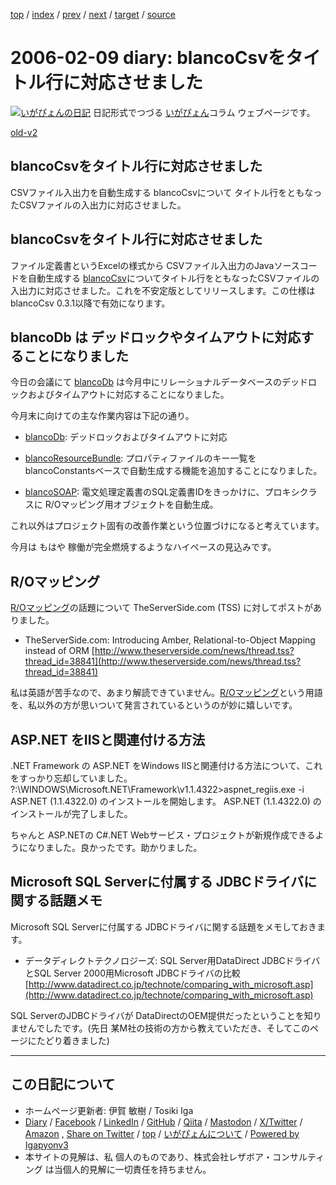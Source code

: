 [top](../index.html) 
 / [index](index.html) 
 / [prev](ig060208.html) 
 / [next](ig060210.html) 
 / [target](https://www.igapyon.jp/igapyon/diary/2006/ig060209.html) 
 / [source](https://github.com/igapyon/diary/blob/master/2006/ig060209.src.md) 

2006-02-09 diary: blancoCsvをタイトル行に対応させました
=====================================================================================================
[![いがぴょんの日記](https://www.igapyon.jp/igapyon/diary/images/iga202308_64.jpg "いがぴょん")](https://www.igapyon.jp/igapyon/diary/memo/memoigapyon.html) 日記形式でつづる [いがぴょん](https://www.igapyon.jp/igapyon/diary/memo/memoigapyon.html)コラム ウェブページです。

[old-v2](ig060209-orig.html)

## blancoCsvをタイトル行に対応させました

CSVファイル入出力を自動生成する blancoCsvについて タイトル行をともなったCSVファイルの入出力に対応させました。


## blancoCsvをタイトル行に対応させました

ファイル定義書というExcelの様式から CSVファイル入出力のJavaソースコードを自動生成する [blancoCsv](https://www.igapyon.jp/blanco/blancocsv.html)についてタイトル行をともなったCSVファイルの入出力に対応させました。これを不安定版としてリリースします。この仕様は blancoCsv 0.3.1以降で有効になります。

## blancoDb は デッドロックやタイムアウトに対応することになりました

今日の会議にて [blancoDb](https://www.igapyon.jp/blanco/blancodb.html) は今月中にリレーショナルデータベースのデッドロックおよびタイムアウトに対応することになりました。

今月末に向けての主な作業内容は下記の通り。

* [blancoDb](https://www.igapyon.jp/blanco/blancodb.html): デッドロックおよびタイムアウトに対応
  
* [blancoResourceBundle](https://www.igapyon.jp/blanco/blancoresourcebundle.html): プロパティファイルのキー一覧を blancoConstantsベースで自動生成する機能を追加することになりました。
  
* [blancoSOAP](https://www.igapyon.jp/blanco/blancosoap.html): 電文処理定義書のSQL定義書IDをきっかけに、プロキシクラスに R/Oマッピング用オブジェクトを自動生成。

これ以外はプロジェクト固有の改善作業という位置づけになると考えています。

今月は もはや 稼働が完全燃焼するようなハイペースの見込みです。

## R/Oマッピング

[R/Oマッピング](https://www.igapyon.jp/igapyon/diary/keyword/romap.html)の話題について TheServerSide.com (TSS) に対してポストがありました。

* TheServerSide.com: Introducing Amber, Relational-to-Object Mapping instead
  of ORM
  [http://www.theserverside.com/news/thread.tss?thread_id=38841](http://www.theserverside.com/news/thread.tss?thread_id=38841)

私は英語が苦手なので、あまり解読できていません。[R/Oマッピング](https://www.igapyon.jp/igapyon/diary/keyword/romap.html)という用語を、私以外の方が思いついて発言されているというのが妙に嬉しいです。

## ASP.NET をIISと関連付ける方法

.NET Framework の ASP.NET をWindows IISと関連付ける方法について、これをすっかり忘却していました。
?:\WINDOWS\Microsoft.NET\Framework\v1.1.4322>aspnet_regiis.exe -i
      ASP.NET (1.1.4322.0) のインストールを開始します。
      ASP.NET (1.1.4322.0) のインストールが完了しました。

ちゃんと ASP.NETの C#.NET Webサービス・プロジェクトが新規作成できるようになりました。良かったです。助かりました。

## Microsoft SQL Serverに付属する JDBCドライバに関する話題メモ

Microsoft SQL Serverに付属する JDBCドライバに関する話題をメモしておきます。

* データディレクトテクノロジーズ: SQL Server用DataDirect JDBCドライバとSQL Server 2000用Microsoft
  JDBCドライバの比較
  [http://www.datadirect.co.jp/technote/comparing_with_microsoft.asp](http://www.datadirect.co.jp/technote/comparing_with_microsoft.asp)

SQL ServerのJDBCドライバが DataDirectのOEM提供だったということを知りませんでしたです。(先日 某M社の技術の方から教えていただき、そしてこのページにたどり着きました)


----------------------------------------------------------------------------------------------------

## この日記について

* ホームページ更新者: 伊賀 敏樹 / Tosiki Iga
* [Diary](https://www.igapyon.jp/igapyon/diary/) / [Facebook](https://www.facebook.com/igapyon) / [LinkedIn](https://www.linkedin.com/in/toshikiiga) / [GitHub](https://github.com/igapyon) / [Qiita](https://qiita.com/igapyon) / [Mastodon](https://social.vivaldi.net/@igapyon) / [X/Twitter](https://twitter.com/ToshikiIga) / [Amazon](https://www.amazon.co.jp/%E4%BC%8A%E8%B3%80-%E6%95%8F%E6%A8%B9/e/B004LTQWCQ) ,
[Share on Twitter](https://twitter.com/intent/tweet?hashtags=igapyon%2Cdiary%2C%E3%81%84%E3%81%8C%E3%81%B4%E3%82%87%E3%82%93&text=blancoCsv%E3%82%92%E3%82%BF%E3%82%A4%E3%83%88%E3%83%AB%E8%A1%8C%E3%81%AB%E5%AF%BE%E5%BF%9C%E3%81%95%E3%81%9B%E3%81%BE%E3%81%97%E3%81%9F&url=https%3A%2F%2Fwww.igapyon.jp%2Figapyon%2Fdiary%2F2006%2Fig060209.html) / [top](../index.html) / [いがぴょんについて](https://www.igapyon.jp/igapyon/diary/memo/memoigapyon.html) / [Powered by Igapyonv3](https://github.com/igapyon/igapyonv3)
* 本サイトの見解は、私 個人のものであり、株式会社レザボア・コンサルティング は当個人的見解に一切責任を持ちません。 
